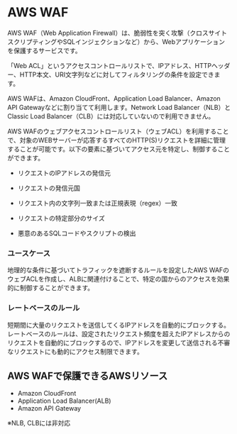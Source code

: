 # AWS WAF

AWS WAF（Web Application Firewall）は、脆弱性を突く攻撃（クロスサイトスクリプティングやSQLインジェクションなど）から、Webアプリケーションを保護するサービスです。

「Web ACL」というアクセスコントロールリストで、IPアドレス、HTTPヘッダー、HTTP本文、URI文字列などに対してフィルタリングの条件を設定できます。

AWS WAFは、Amazon CloudFront、Application Load Balancer、Amazon API Gatewayなどに割り当てて利用します。Network Load Balancer（NLB）とClassic Load Balancer（CLB）には対応していないので利用できません。

AWS WAFのウェブアクセスコントロールリスト（ウェブACL）を利用することで、対象のWEBサーバーが応答するすべてのHTTP(S)リクエストを詳細に管理することが可能です。以下の要素に基づいてアクセス元を特定し、制御することができます。

- リクエストのIPアドレスの発信元

- リクエストの発信元国

- リクエスト内の文字列一致または正規表現（regex）一致

- リクエストの特定部分のサイズ

- 悪意のあるSQLコードやスクリプトの検出

### ユースケース

地理的な条件に基づいてトラフィックを遮断するルールを設定したAWS WAFのウェブACLを作成し、ALBに関連付けることで、特定の国からのアクセスを効果的に制御することができます。

### レートベースのルール
短期間に大量のリクエストを送信してくるIPアドレスを自動的にブロックする。<br>
レートベースのルールは、設定されたリクエスト頻度を超えたIPアドレスからのリクエストを自動的にブロックするので、IPアドレスを変更して送信される不審なリクエストにも動的にアクセス制限できます。

## AWS WAFで保護できるAWSリソース

- Amazon CloudFront
- Application Load Balancer(ALB)
- Amazon API Gateway

※NLB, CLBには非対応
